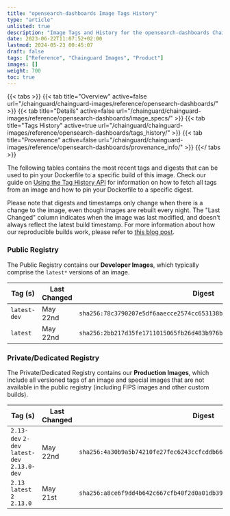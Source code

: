 ```yaml
---
title: "opensearch-dashboards Image Tags History"
type: "article"
unlisted: true
description: "Image Tags and History for the opensearch-dashboards Chainguard Image"
date: 2023-06-22T11:07:52+02:00
lastmod: 2024-05-23 00:45:07
draft: false
tags: ["Reference", "Chainguard Images", "Product"]
images: []
weight: 700
toc: true
---
```


{{< tabs >}}
{{< tab title="Overview" active=false url="/chainguard/chainguard-images/reference/opensearch-dashboards/" >}}
{{< tab title="Details" active=false url="/chainguard/chainguard-images/reference/opensearch-dashboards/image_specs/" >}}
{{< tab title="Tags History" active=true url="/chainguard/chainguard-images/reference/opensearch-dashboards/tags_history/" >}}
{{< tab title="Provenance" active=false url="/chainguard/chainguard-images/reference/opensearch-dashboards/provenance_info/" >}}
{{</ tabs >}}

The following tables contains the most recent tags and digests that can be used to pin your Dockerfile to a specific build of this image. Check our guide on [Using the Tag History API](/chainguard/chainguard-images/using-the-tag-history-api/) for information on how to fetch all tags from an image and how to pin your Dockerfile to a specific digest.

Please note that digests and timestamps only change when there is a change to the image, even though images are rebuilt every night. The "Last Changed" column indicates when the image was last modified, and doesn't always reflect the latest build timestamp. For more information about how our reproducible builds work, please refer to [this blog post](https://www.chainguard.dev/unchained/reproducing-chainguards-reproducible-image-builds).

### Public Registry
The Public Registry contains our **Developer Images**, which typically comprise the `latest*` versions of an image.

| Tag (s)       | Last Changed | Digest                                                                    |
|---------------|--------------|---------------------------------------------------------------------------|
|  `latest-dev` | May 22nd     | `sha256:78c3790207e5df6aaecce2574cc653138b33a1c9b3982d23c6ac42ec033024af` |
|  `latest`     | May 22nd     | `sha256:2bb217d35fe1711015065fb26d483b976bd07d202a2d86ce3686623b941d4e6b` |


### Private/Dedicated Registry
The Private/Dedicated Registry contains our **Production Images**, which include all versioned tags of an image and special images that are not available in the public registry (including FIPS images and other custom builds).

| Tag (s)                                       | Last Changed | Digest                                                                    |
|-----------------------------------------------|--------------|---------------------------------------------------------------------------|
|  `2.13-dev` `2-dev` `latest-dev` `2.13.0-dev` | May 22nd     | `sha256:4a30b9a5b74210fe27fec6243ccfcddb66b55ff7c7a9d71db5284403a4822841` |
|  `2.13` `latest` `2` `2.13.0`                 | May 21st     | `sha256:a8ce6f9dd4b642c667cfb40f2d0a01db392e6094e16627751772082d254da461` |

